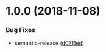 # 1.0.0 (2018-11-08)


### Bug Fixes

* semantic-release ([d0711ed](https://github.com/mike-north/js-lib-renovate-config/commit/d0711ed))
